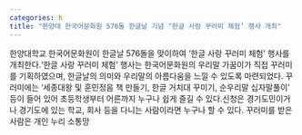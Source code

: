 ```yaml
---
categories: h
title: "한양대 한국어문화원 576돌 한글날 기념 ‘한글 사랑 꾸러미 체험’ 행사 개최"
---
```

한양대학교 한국어문화원이 한글날 576돌을 맞이하여 ‘한글 사랑 꾸러미 체험’ 행사를 개최한다.‘한글 사랑 꾸러미 체험’ 행사는 한국어문화원의 우리말 가꿈이가 직접 꾸러미를 기획하였으며, 한글날의 의미와 우리말의 아름다움을 느낄 수 있도록 마련되었다. 꾸러미에는 ‘세종대왕 및 훈민정음 책 만들기, 한글 거치대 꾸미기, 순우리말 십자말풀이’ 등이 들어 있어 초등학생부터 어른까지 누구나 쉽게 즐길 수 있다.신청은 경기도민이거나 경기도에 있는 학교, 회사 등을 다니는 사람이라면 누구나 할 수 있다. 꾸러미를 받은 사람은 개인 누리 소통망